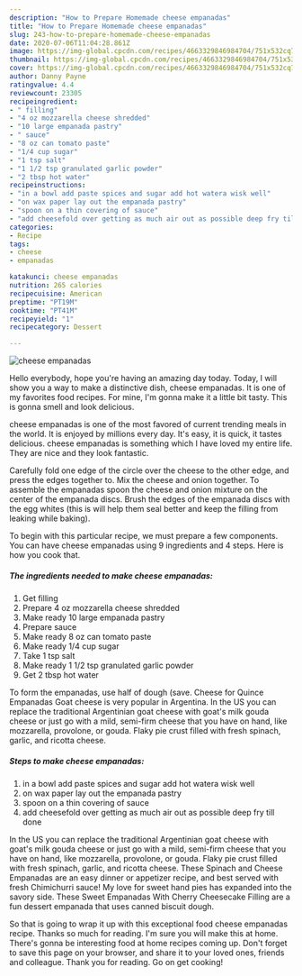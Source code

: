 ```yaml
---
description: "How to Prepare Homemade cheese empanadas"
title: "How to Prepare Homemade cheese empanadas"
slug: 243-how-to-prepare-homemade-cheese-empanadas
date: 2020-07-06T11:04:28.861Z
image: https://img-global.cpcdn.com/recipes/4663329846984704/751x532cq70/cheese-empanadas-recipe-main-photo.jpg
thumbnail: https://img-global.cpcdn.com/recipes/4663329846984704/751x532cq70/cheese-empanadas-recipe-main-photo.jpg
cover: https://img-global.cpcdn.com/recipes/4663329846984704/751x532cq70/cheese-empanadas-recipe-main-photo.jpg
author: Danny Payne
ratingvalue: 4.4
reviewcount: 23305
recipeingredient:
- " filling"
- "4 oz mozzarella cheese shredded"
- "10 large empanada pastry"
- " sauce"
- "8 oz can tomato paste"
- "1/4 cup sugar"
- "1 tsp salt"
- "1 1/2 tsp granulated garlic powder"
- "2 tbsp hot water"
recipeinstructions:
- "in a bowl add paste spices and sugar add hot watera wisk well"
- "on wax paper lay out the empanada pastry"
- "spoon on a thin covering of sauce"
- "add cheesefold over getting as much air out as possible deep fry till done"
categories:
- Recipe
tags:
- cheese
- empanadas

katakunci: cheese empanadas 
nutrition: 265 calories
recipecuisine: American
preptime: "PT19M"
cooktime: "PT41M"
recipeyield: "1"
recipecategory: Dessert

---
```



![cheese empanadas](https://img-global.cpcdn.com/recipes/4663329846984704/751x532cq70/cheese-empanadas-recipe-main-photo.jpg)

Hello everybody, hope you're having an amazing day today. Today, I will show you a way to make a distinctive dish, cheese empanadas. It is one of my favorites food recipes. For mine, I'm gonna make it a little bit tasty. This is gonna smell and look delicious.

cheese empanadas is one of the most favored of current trending meals in the world. It is enjoyed by millions every day. It's easy, it is quick, it tastes delicious. cheese empanadas is something which I have loved my entire life. They are nice and they look fantastic.

Carefully fold one edge of the circle over the cheese to the other edge, and press the edges together to. Mix the cheese and onion together. To assemble the empanadas spoon the cheese and onion mixture on the center of the empanada discs. Brush the edges of the empanada discs with the egg whites (this is will help them seal better and keep the filling from leaking while baking).


To begin with this particular recipe, we must prepare a few components. You can have cheese empanadas using 9 ingredients and 4 steps. Here is how you cook that.

<!--inarticleads1-->

##### The ingredients needed to make cheese empanadas:

1. Get  filling
1. Prepare 4 oz mozzarella cheese shredded
1. Make ready 10 large empanada pastry
1. Prepare  sauce
1. Make ready 8 oz can tomato paste
1. Make ready 1/4 cup sugar
1. Take 1 tsp salt
1. Make ready 1 1/2 tsp granulated garlic powder
1. Get 2 tbsp hot water


To form the empanadas, use half of dough (save. Cheese for Quince Empanadas Goat cheese is very popular in Argentina. In the US you can replace the traditional Argentinian goat cheese with goat&#39;s milk gouda cheese or just go with a mild, semi-firm cheese that you have on hand, like mozzarella, provolone, or gouda. Flaky pie crust filled with fresh spinach, garlic, and ricotta cheese. 

<!--inarticleads2-->

##### Steps to make cheese empanadas:

1. in a bowl add paste spices and sugar add hot watera wisk well
1. on wax paper lay out the empanada pastry
1. spoon on a thin covering of sauce
1. add cheesefold over getting as much air out as possible deep fry till done


In the US you can replace the traditional Argentinian goat cheese with goat&#39;s milk gouda cheese or just go with a mild, semi-firm cheese that you have on hand, like mozzarella, provolone, or gouda. Flaky pie crust filled with fresh spinach, garlic, and ricotta cheese. These Spinach and Cheese Empanadas are an easy dinner or appetizer recipe, and best served with fresh Chimichurri sauce! My love for sweet hand pies has expanded into the savory side. These Sweet Empanadas With Cherry Cheesecake Filling are a fun dessert empanada that uses canned biscuit dough. 

So that is going to wrap it up with this exceptional food cheese empanadas recipe. Thanks so much for reading. I'm sure you will make this at home. There's gonna be interesting food at home recipes coming up. Don't forget to save this page on your browser, and share it to your loved ones, friends and colleague. Thank you for reading. Go on get cooking!
